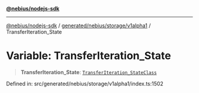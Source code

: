 [**@nebius/nodejs-sdk**](../../../../../README.md)

---

[@nebius/nodejs-sdk](../../../../../README.md) / [generated/nebius/storage/v1alpha1](../README.md) / TransferIteration_State

# Variable: TransferIteration_State

> **TransferIteration_State**: [`TransferIteration_StateClass`](../type-aliases/TransferIteration_StateClass.md)

Defined in: src/generated/nebius/storage/v1alpha1/index.ts:1502
